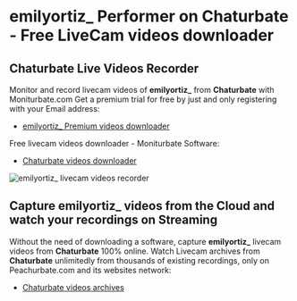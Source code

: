 # emilyortiz_ Performer on Chaturbate - Free LiveCam videos downloader

## Chaturbate Live Videos Recorder

Monitor and record livecam videos of **emilyortiz_** from **Chaturbate** with Moniturbate.com
Get a premium trial for free by just and only registering with your Email address:
* [emilyortiz_ Premium videos downloader](https://moniturbate.com/request-demo-licence-key.html)

Free livecam videos downloader - Moniturbate Software:
* [Chaturbate videos downloader](https://moniturbate.com/moniturbate-download-software.html)

![emilyortiz_ livecam videos recorder](https://peachurnet.com/templates/moniturbate-software.png)


## Capture emilyortiz_ videos from the Cloud and watch your recordings on Streaming

Without the need of downloading a software, capture **emilyortiz_** livecam videos from **Chaturbate** 100% online.
Watch Livecam archives from **Chaturbate** unlimitedly from thousands of existing recordings, only on Peachurbate.com and its websites network:
* [Chaturbate videos archives](https://peachurnet.com/)